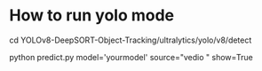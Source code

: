 # How to run yolo mode
cd YOLOv8-DeepSORT-Object-Tracking/ultralytics/yolo/v8/detect

python predict.py model='yourmodel' source="vedio " show=True


